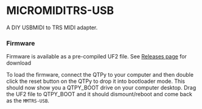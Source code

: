 # MICROMIDITRS-USB
 

A DIY USBMIDI to TRS MIDI adapter.

### Firmware

Firmware is available as a pre-compiled UF2 file. See [Releases page](https://github.com/okyeron/MICROMIDITRS-USB/releases) for download

To load the firmware, connect the QTPy to your computer and then double click the reset button on the QTPy to drop it into bootloader mode. This should now show you a QTPY_BOOT drive on your computer desktop. Drag the UF2 file to QTPY_BOOT and it should dismount/reboot and come back as the `MMTRS-USB`.



